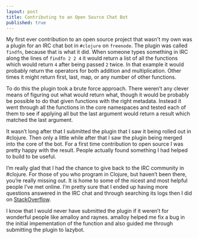 ```yaml
---
layout: post
title: Contributing to an Open Source Chat Bot
published: true
---
```


My first ever contribution to an open source project that wasn't my own was a plugin for an IRC chat bot in `#clojure` on `freenode`. 
The plugin was called `findfn`, because that is what it did. 
When someone types something in IRC along the lines of <code>findfn 2 2 4</code> it would return a list of all the functions which would return <code>4</code> after being passed <code>2</code> twice. 
In that example it would probably return the operators for both addition and multiplication. 
Other times it might return first, last, map, or any number of other functions.

To do this the plugin took a brute force approach. There weren&rsquo;t any
clever means of figuring out what would return what, though it would be
probably be possible to do that given functions with the right metadata.
Instead it went through all the functions in the core namespaces and
tested each of them to see if applying all but the last argument would return
a result which matched the last argument.

It wasn&rsquo;t long after that I submitted the plugin that I saw it being
rolled out in #clojure. Then only a little while after that I saw the plugin
being merged into the core of the bot. For a first time contribution to open
source I was pretty happy with the result. People actually found something I
had helped to build to be useful.

I&rsquo;m really glad that I had the chance to give back to the IRC
community in #clojure. For those of you who program in Clojure, but
haven&rsquo;t been there, you&rsquo;re really missing out. It is home to some
of the nicest and most helpful people I&rsquo;ve met online. I&rsquo;m pretty
sure that I ended up having more questions answered in the IRC chat and through
searching its logs then I did on [StackOverflow][1].

I know that I would never have submitted the plugin if it weren&rsquo;t for
wonderful people like amalloy and raynes. amalloy helped me fix a bug in the
initial impementation of the function and also guided me through submitting the
plugin to lazybot.

[1]: http://www.stackoverflow.com/
